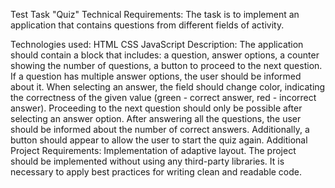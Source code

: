 Test Task "Quiz"
Technical Requirements:
The task is to implement an application that contains questions from different fields of activity.

Technologies used:
HTML
CSS
JavaScript
Description:
The application should contain a block that includes: a question, answer options, a counter showing the number of questions, a button to proceed to the next question. If a question has multiple answer options, the user should be informed about it.
When selecting an answer, the field should change color, indicating the correctness of the given value (green - correct answer, red - incorrect answer).
Proceeding to the next question should only be possible after selecting an answer option.
After answering all the questions, the user should be informed about the number of correct answers. Additionally, a button should appear to allow the user to start the quiz again.
Additional Project Requirements:
Implementation of adaptive layout.
The project should be implemented without using any third-party libraries.
It is necessary to apply best practices for writing clean and readable code.
